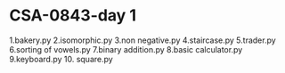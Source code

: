 # CSA-0843-day 1
1.bakery.py
2.isomorphic.py
3.non negative.py
4.staircase.py
5.trader.py
6.sorting of vowels.py
7.binary addition.py
8.basic calculator.py
9.keyboard.py
10. square.py

